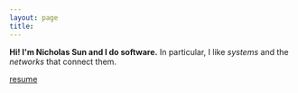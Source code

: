 ```yaml
---
layout: page
title: 
---
```


**Hi! I'm Nicholas Sun and I do software.** In particular, I like *systems*
and the *networks* that connect them.

[resume](http://files.nlsun.com/Resume.pdf)
